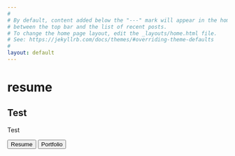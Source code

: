 ```yaml
---
#
# By default, content added below the "---" mark will appear in the home page
# between the top bar and the list of recent posts.
# To change the home page layout, edit the _layouts/home.html file.
# See: https://jekyllrb.com/docs/themes/#overriding-theme-defaults
#
layout: default
---
```


# resume


<div id="resume-content">
  <h2>Test</h2>
  <p>Test</p>
</div>

<div id="portfolio-content" style="display:none;">
  <h2>Test</h2>
  <p>Test</p>
</div> 

<button id="toggle-resume" onclick="showResume()">Resume</button>
<button id="toggle-portfolio" onclick="showPortfolio()">Portfolio</button>

<script>
  function showResume() {
    document.getElementById('resume-content').style.display = 'block';
    document.getElementById('portfolio-content').style.display = 'none';
  }

  function showPortfolio() {
    document.getElementById('resume-content').style.display = 'none';
    document.getElementById('portfolio-content').style.display = 'block';
  }
</script>